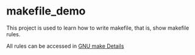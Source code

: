 # makefile_demo

This project is used to learn how to write makefile, that is, show makefile rules.

All rules can be accessed in [GNU make Details](https://www.gnu.org/software/make/manual/make.html)
